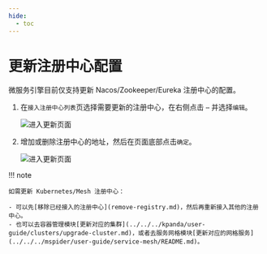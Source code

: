 ```yaml
---
hide:
  - toc
---
```


# 更新注册中心配置

微服务引擎目前仅支持更新 Nacos/Zookeeper/Eureka 注册中心的配置。

1. 在`接入注册中心列表`页选择需要更新的注册中心，在右侧点击 `⋯` 并选择`编辑`。

    ![进入更新页面](https://docs.daocloud.io/daocloud-docs-images/docs/skoala/registry/integrated/imgs/update-1.png)

2. 增加或删除注册中心的地址，然后在页面底部点击`确定`。

    ![进入更新页面](https://docs.daocloud.io/daocloud-docs-images/docs/skoala/registry/integrated/imgs/update-2.png)

!!! note

    如需更新 Kubernetes/Mesh 注册中心：

    - 可以先[移除已经接入的注册中心](remove-registry.md)，然后再重新接入其他的注册中心。
    - 也可以去容器管理模块[更新对应的集群](../../../kpanda/user-guide/clusters/upgrade-cluster.md)，或者去服务网格模块[更新对应的网格服务](../../../mspider/user-guide/service-mesh/README.md)。
